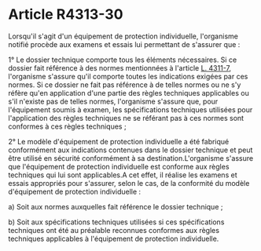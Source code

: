 # Article R4313-30

Lorsqu'il s'agit d'un équipement de protection individuelle, l'organisme notifié procède aux examens et essais lui permettant de s'assurer que : 
  
  
1° Le dossier technique comporte tous les éléments nécessaires. Si ce dossier fait référence à des normes mentionnées à l'article [L. 4311-7][1], l'organisme s'assure qu'il comporte toutes les indications exigées par ces normes. Si ce dossier ne fait pas référence à de telles normes ou ne s'y réfère qu'en application d'une partie des règles techniques applicables ou s'il n'existe pas de telles normes, l'organisme s'assure que, pour l'équipement soumis à examen, les spécifications techniques utilisées pour l'application des règles techniques ne se référant pas à ces normes sont conformes à ces règles techniques ; 
  
  
2° Le modèle d'équipement de protection individuelle a été fabriqué conformément aux indications contenues dans le dossier technique et peut être utilisé en sécurité conformément à sa destination.L'organisme s'assure que l'équipement de protection individuelle est conforme aux règles techniques qui lui sont applicables.A cet effet, il réalise les examens et essais appropriés pour s'assurer, selon le cas, de la conformité du modèle d'équipement de protection individuelle : 
  
  
a) Soit aux normes auxquelles fait référence le dossier technique ; 
  
  
b) Soit aux spécifications techniques utilisées si ces spécifications techniques ont été au préalable reconnues conformes aux règles techniques applicables à l'équipement de protection individuelle.

 [1]: /affichCodeArticle.do?cidTexte=LEGITEXT000006072050&idArticle=LEGIARTI000006903205&dateTexte=&categorieLien=cid